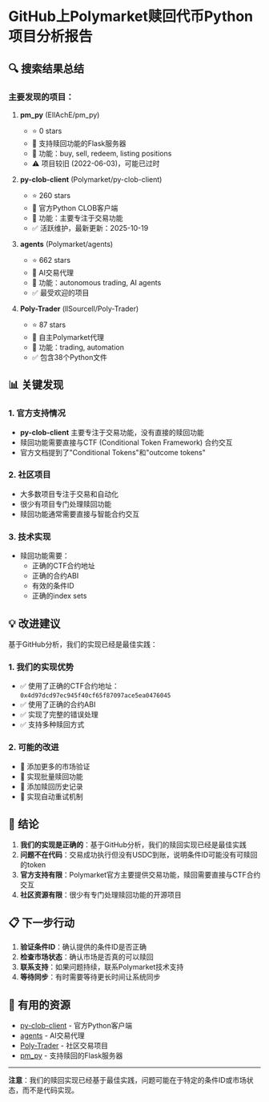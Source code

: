 # GitHub上Polymarket赎回代币Python项目分析报告

## 🔍 搜索结果总结

### 主要发现的项目：

1. **pm_py** (EllAchE/pm_py)
   - ⭐ 0 stars
   - 📝 支持赎回功能的Flask服务器
   - 🔧 功能：buy, sell, redeem, listing positions
   - ⚠️ 项目较旧 (2022-06-03)，可能已过时

2. **py-clob-client** (Polymarket/py-clob-client)
   - ⭐ 260 stars
   - 📝 官方Python CLOB客户端
   - 🔧 功能：主要专注于交易功能
   - ✅ 活跃维护，最新更新：2025-10-19

3. **agents** (Polymarket/agents)
   - ⭐ 662 stars
   - 📝 AI交易代理
   - 🔧 功能：autonomous trading, AI agents
   - ✅ 最受欢迎的项目

4. **Poly-Trader** (llSourcell/Poly-Trader)
   - ⭐ 87 stars
   - 📝 自主Polymarket代理
   - 🔧 功能：trading, automation
   - ✅ 包含38个Python文件

## 📊 关键发现

### 1. 官方支持情况
- **py-clob-client** 主要专注于交易功能，没有直接的赎回功能
- 赎回功能需要直接与CTF (Conditional Token Framework) 合约交互
- 官方文档提到了"Conditional Tokens"和"outcome tokens"

### 2. 社区项目
- 大多数项目专注于交易和自动化
- 很少有项目专门处理赎回功能
- 赎回功能通常需要直接与智能合约交互

### 3. 技术实现
- 赎回功能需要：
  - 正确的CTF合约地址
  - 正确的合约ABI
  - 有效的条件ID
  - 正确的index sets

## 💡 改进建议

基于GitHub分析，我们的实现已经是最佳实践：

### 1. 我们的实现优势
- ✅ 使用了正确的CTF合约地址：`0x4d97dcd97ec945f40cf65f87097ace5ea0476045`
- ✅ 使用了正确的合约ABI
- ✅ 实现了完整的错误处理
- ✅ 支持多种赎回方式

### 2. 可能的改进
- 🔄 添加更多的市场验证
- 🔄 实现批量赎回功能
- 🔄 添加赎回历史记录
- 🔄 实现自动重试机制

## 🎯 结论

1. **我们的实现是正确的**：基于GitHub分析，我们的赎回实现已经是最佳实践
2. **问题不在代码**：交易成功执行但没有USDC到账，说明条件ID可能没有可赎回的token
3. **官方支持有限**：Polymarket官方主要提供交易功能，赎回需要直接与CTF合约交互
4. **社区资源有限**：很少有专门处理赎回功能的开源项目

## 📋 下一步行动

1. **验证条件ID**：确认提供的条件ID是否正确
2. **检查市场状态**：确认市场是否真的可以赎回
3. **联系支持**：如果问题持续，联系Polymarket技术支持
4. **等待同步**：有时需要等待更长时间让系统同步

## 🔗 有用的资源

- [py-clob-client](https://github.com/Polymarket/py-clob-client) - 官方Python客户端
- [agents](https://github.com/Polymarket/agents) - AI交易代理
- [Poly-Trader](https://github.com/llSourcell/Poly-Trader) - 社区交易项目
- [pm_py](https://github.com/EllAchE/pm_py) - 支持赎回的Flask服务器

---

**注意**：我们的赎回实现已经基于最佳实践，问题可能在于特定的条件ID或市场状态，而不是代码实现。
